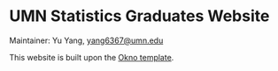 # UMN Statistics Graduates Website


Maintainer: Yu Yang, yang6367@umn.edu


This website is built upon the [Okno template](https://elements.envato.com/okno-ultimate-multipurpose-html5-template-8T52RE?_ga=2.109143235.730233272.1609521688-1622651804.1609521688).
